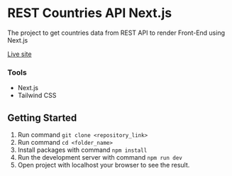 # REST Countries API Next.js
The project to get countries data from REST API to render Front-End using Next.js
<br/>

[Live site](https://rest-countries-api-next-js.vercel.app/)

### Tools
* Next.js
* Tailwind CSS

## Getting Started
1. Run command `git clone <repository_link>`
2. Run command `cd <folder_name>`
3. Install packages with command `npm install`
4. Run the development server with command `npm run dev`
5. Open project with localhost your browser to see the result.

